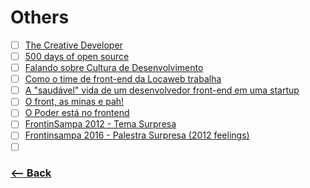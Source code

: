 # Others

- [ ] [The Creative Developer](https://www.youtube.com/watch?v=LGD6ZeFPX80)
- [ ] [500 days of open source](https://www.youtube.com/watch?v=toCdZ2e9Dh4&index=11&list=PLg2lQYZDBwORUpJTu5MxI71iEQIyc_Lno)
- [ ] [Falando sobre Cultura de Desenvolvimento](https://www.youtube.com/watch?v=-ARjmc29kuE&t=5s)
- [ ] [Como o time de front-end da Locaweb trabalha](https://www.youtube.com/watch?v=y1uMzmn0JoA)
- [ ] [A "saudável" vida de um desenvolvedor front-end em uma startup](https://www.youtube.com/watch?v=ciWxHqg1NCA)
- [ ] [O front, as minas e pah!](https://www.youtube.com/watch?v=YQ9oAps5eVY&t=681s)
- [ ] [O Poder está no frontend](https://www.youtube.com/watch?v=cmT3clnhbiQ&t=36s)
- [ ] [FrontinSampa 2012 - Tema Surpresa](https://www.youtube.com/watch?v=y8UUKv7j0l0)
- [ ] [Frontinsampa 2016 - Palestra Surpresa (2012 feelings)](https://www.youtube.com/watch?v=jR3ysN9wiTk&t=157s)
- [ ] []()

### [<-- Back](https://github.com/simoneas02/crazy-learning/)
